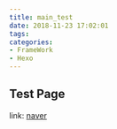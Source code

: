 ```yaml
---
title: main_test
date: 2018-11-23 17:02:01
tags:
categories:
- FrameWork
- Hexo
---
```

 ## Test Page

 link: [naver](http://www.naver.com)